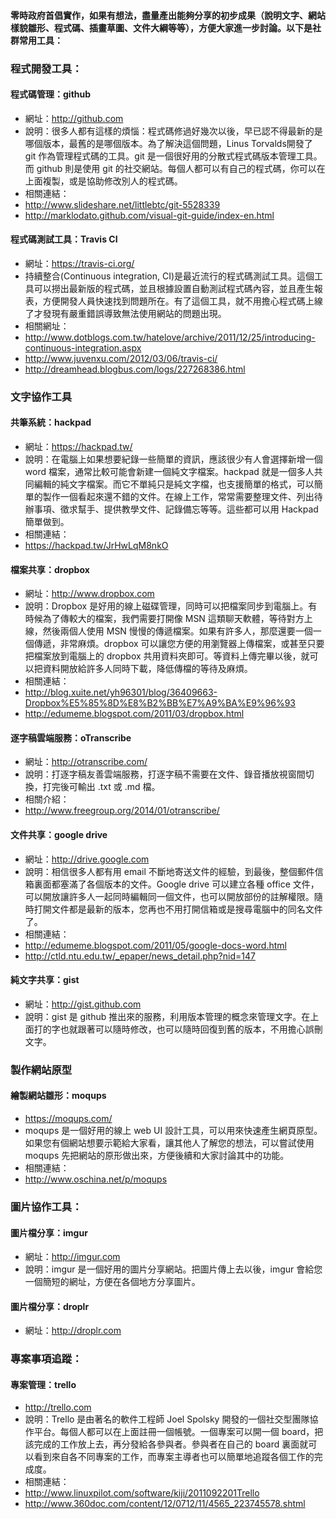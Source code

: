 <div class="ui stacked segment">
<h4>零時政府首倡實作，如果有想法，盡量產出能夠分享的初步成果（說明文字、網站樣貌雛形、程式碼、插畫草圖、文件大綱等等），方便大家進一步討論。以下是社群常用工具：</h4>
</div>

### <i class="keyboard icon"></i>程式開發工具：

#### 程式碼管理：github
* 網址：http://github.com
* 說明：很多人都有這樣的煩惱：程式碼修過好幾次以後，早已認不得最新的是哪個版本，最舊的是哪個版本。為了解決這個問題，Linus Torvalds開發了 git 作為管理程式碼的工具。git 是一個很好用的分散式程式碼版本管理工具。而 github 則是使用 git 的社交網站。每個人都可以有自己的程式碼，你可以在上面複製，或是協助修改別人的程式碼。
* 相關連結：
* http://www.slideshare.net/littlebtc/git-5528339
* http://marklodato.github.com/visual-git-guide/index-en.html

#### 程式碼測試工具：Travis CI
* 網址：https://travis-ci.org/
* 持續整合(Continuous integration, CI)是最近流行的程式碼測試工具。這個工具可以撈出最新版的程式碼，並且根據設置自動測試程式碼內容，並且產生報表，方便開發人員快速找到問題所在。有了這個工具，就不用擔心程式碼上線了才發現有嚴重錯誤導致無法使用網站的問題出現。
* 相關網址：
* http://www.dotblogs.com.tw/hatelove/archive/2011/12/25/introducing-continuous-integration.aspx
* http://www.juvenxu.com/2012/03/06/travis-ci/
* http://dreamhead.blogbus.com/logs/227268386.html

<div class="ui horizontal icon divider">
  <i class="code icon"></i>
</div>




### <i class="pencil icon"></i>文字協作工具

#### 共筆系統：hackpad

* 網址：https://hackpad.tw/
* 說明：在電腦上如果想要紀錄一些簡單的資訊，應該很少有人會選擇新增一個 word 檔案，通常比較可能會新建一個純文字檔案。hackpad 就是一個多人共同編輯的純文字檔案。而它不單純只是純文字檔，也支援簡單的格式，可以簡單的製作一個看起來還不錯的文件。在線上工作，常常需要整理文件、列出待辦事項、徵求幫手、提供教學文件、記錄備忘等等。這些都可以用 Hackpad 簡單做到。
* 相關連結：
* https://hackpad.tw/JrHwLqM8nkO

#### 檔案共享：dropbox
* 網址：http://www.dropbox.com
* 說明：Dropbox 是好用的線上磁碟管理，同時可以把檔案同步到電腦上。有時候為了傳較大的檔案，我們需要打開像 MSN 這類聊天軟體，等待對方上線，然後兩個人使用 MSN 慢慢的傳遞檔案。如果有許多人，那麼還要一個一個傳遞，非常麻煩。dropbox 可以讓您方便的用瀏覽器上傳檔案，或甚至只要把檔案放到電腦上的 dropbox 共用資料夾即可。等資料上傳完畢以後，就可以把資料開放給許多人同時下載，降低傳檔的等待及麻煩。
* 相關連結：
* http://blog.xuite.net/yh96301/blog/36409663-Dropbox%E5%85%8D%E8%B2%BB%E7%A9%BA%E9%96%93
* http://edumeme.blogspot.com/2011/03/dropbox.html

#### 逐字稿雲端服務：oTranscribe
* 網址：http://otranscribe.com/
* 說明：打逐字稿友善雲端服務，打逐字稿不需要在文件、錄音播放視窗間切換，打完後可輸出 .txt 或 .md 檔。
* 相關介紹：
* http://www.freegroup.org/2014/01/otranscribe/

#### 文件共享：google drive

* 網址：http://drive.google.com
* 說明：相信很多人都有用 email 不斷地寄送文件的經驗，到最後，整個郵件信箱裏面都塞滿了各個版本的文件。Google drive 可以建立各種 office 文件，可以開放讓許多人一起同時編輯同一個文件，也可以開放部份的註解權限。隨時打開文件都是最新的版本，您再也不用打開信箱或是搜尋電腦中的同名文件了。
* 相關連結：
* http://edumeme.blogspot.com/2011/05/google-docs-word.html
* http://ctld.ntu.edu.tw/_epaper/news_detail.php?nid=147

#### 純文字共享：gist
* 網址：http://gist.github.com
* 說明：gist 是 github 推出來的服務，利用版本管理的概念來管理文字。在上面打的字也就跟著可以隨時修改，也可以隨時回復到舊的版本，不用擔心誤刪文字。


<div class="ui horizontal icon divider">
  <i class="code icon"></i>
</div>

### <i class="desktop icon"></i>製作網站原型

#### 繪製網站雛形：moqups
* https://moqups.com/
* moqups 是一個好用的線上 web UI 設計工具，可以用來快速產生網頁原型。如果您有個網站想要示範給大家看，讓其他人了解您的想法，可以嘗試使用 moqups 先把網站的原形做出來，方便後續和大家討論其中的功能。
* 相關連結：
* http://www.oschina.net/p/moqups

<div class="ui horizontal icon divider">
  <i class="code icon"></i>
</div>


### <i class="photo icon"></i>圖片協作工具：

#### 圖片檔分享：imgur
* 網址：http://imgur.com
* 說明：imgur 是一個好用的圖片分享網站。把圖片傳上去以後，imgur 會給您一個簡短的網址，方便在各個地方分享圖片。

#### 圖片檔分享：droplr
* 網址：http://droplr.com

<div class="ui horizontal icon divider">
  <i class="code icon"></i>
</div>

### <i class="ordered list icon"></i>專案事項追蹤：

#### 專案管理：trello
* http://trello.com
* 說明：Trello 是由著名的軟件工程師 Joel Spolsky 開發的一個社交型團隊協作平台。每個人都可以在上面註冊一個帳號。一個專案可以開一個 board，把該完成的工作放上去，再分發給各參與者。參與者在自己的 board 裏面就可以看到來自各不同專案的工作，而專案主導者也可以簡單地追蹤各個工作的完成度。
* 相關連結：    
* http://www.linuxpilot.com/software/kiji/2011092201Trello
* http://www.360doc.com/content/12/0712/11/4565_223745578.shtml

